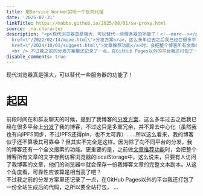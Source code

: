 ```yaml
---
title: 用Service Worker实现一个反向代理
date: '2025-07-31'
linkTitle: https://mabbs.github.io/2025/08/01/sw-proxy.html
source: .na.character
description: "<p>现代浏览器真是强大，可以替代一些服务器的功能了！<!--more--></p> <h1 id=\"起因\">起因</h1>\n<p>前段时间在和群友聊天的时候，提到了我博客的<a
  href=\"/2022/02/14/move.html\">分发方案</a>，这么多年过去之后我已经在很多平台上<a href=\"/proxylist.html\">分发</a>了我的博客，不过这只是多重冗余，并不算去中心化（虽然我也有向IPFS同步，不过IPFS还得pin，也不太可靠）……所以这么看来，我的博客似乎还不算极其可靠\U0001F602？但其实不完全是这样。因为除了向不同平台的分发，我的博客还有一个全文搜索的功能。更重要的是，之前做<a
  href=\"/2024/10/01/suggest.html\">文章推荐功能</a>时，会把整个博客所有文章的文字存到访客浏览器的localStorage中。这么说来，只要有人访问了我博客的文章，他们的浏览器中就会保存一份我博客文章的完整文本副本。从这个角度看，可靠性应该算是相当高了吧？
  <br /> 不过我之前的分发方案里还记录了一点，在GitHub Pages以外的平台我还打包了一份全站生成后的代码，之所以要全站打包， ..."
disable_comments: true
---
```

<p>现代浏览器真是强大，可以替代一些服务器的功能了！<!--more--></p> <h1 id="起因">起因</h1>
<p>前段时间在和群友聊天的时候，提到了我博客的<a href="/2022/02/14/move.html">分发方案</a>，这么多年过去之后我已经在很多平台上<a href="/proxylist.html">分发</a>了我的博客，不过这只是多重冗余，并不算去中心化（虽然我也有向IPFS同步，不过IPFS还得pin，也不太可靠）……所以这么看来，我的博客似乎还不算极其可靠😂？但其实不完全是这样。因为除了向不同平台的分发，我的博客还有一个全文搜索的功能。更重要的是，之前做<a href="/2024/10/01/suggest.html">文章推荐功能</a>时，会把整个博客所有文章的文字存到访客浏览器的localStorage中。这么说来，只要有人访问了我博客的文章，他们的浏览器中就会保存一份我博客文章的完整文本副本。从这个角度看，可靠性应该算是相当高了吧？ <br /> 不过我之前的分发方案里还记录了一点，在GitHub Pages以外的平台我还打包了一份全站生成后的代码，之所以要全站打包， ...